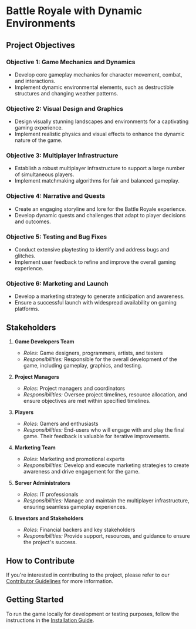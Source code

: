 # Battle Royale with Dynamic Environments

## Project Objectives

### Objective 1: Game Mechanics and Dynamics
- Develop core gameplay mechanics for character movement, combat, and interactions.
- Implement dynamic environmental elements, such as destructible structures and changing weather patterns.

### Objective 2: Visual Design and Graphics
- Design visually stunning landscapes and environments for a captivating gaming experience.
- Implement realistic physics and visual effects to enhance the dynamic nature of the game.

### Objective 3: Multiplayer Infrastructure
- Establish a robust multiplayer infrastructure to support a large number of simultaneous players.
- Implement matchmaking algorithms for fair and balanced gameplay.

### Objective 4: Narrative and Quests
- Create an engaging storyline and lore for the Battle Royale experience.
- Develop dynamic quests and challenges that adapt to player decisions and outcomes.

### Objective 5: Testing and Bug Fixes
- Conduct extensive playtesting to identify and address bugs and glitches.
- Implement user feedback to refine and improve the overall gaming experience.

### Objective 6: Marketing and Launch
- Develop a marketing strategy to generate anticipation and awareness.
- Ensure a successful launch with widespread availability on gaming platforms.

## Stakeholders

1. **Game Developers Team**
   - *Roles:* Game designers, programmers, artists, and testers
   - *Responsibilities:* Responsible for the overall development of the game, including gameplay, graphics, and testing.

2. **Project Managers**
   - *Roles:* Project managers and coordinators
   - *Responsibilities:* Oversee project timelines, resource allocation, and ensure objectives are met within specified timelines.

3. **Players**
   - *Roles:* Gamers and enthusiasts
   - *Responsibilities:* End-users who will engage with and play the final game. Their feedback is valuable for iterative improvements.

4. **Marketing Team**
   - *Roles:* Marketing and promotional experts
   - *Responsibilities:* Develop and execute marketing strategies to create awareness and drive engagement for the game.

5. **Server Administrators**
   - *Roles:* IT professionals
   - *Responsibilities:* Manage and maintain the multiplayer infrastructure, ensuring seamless gameplay experiences.

6. **Investors and Stakeholders**
   - *Roles:* Financial backers and key stakeholders
   - *Responsibilities:* Provide support, resources, and guidance to ensure the project's success.

## How to Contribute

If you're interested in contributing to the project, please refer to our [Contributor Guidelines](link-to-contributor-guidelines) for more information.

## Getting Started

To run the game locally for development or testing purposes, follow the instructions in the [Installation Guide](link-to-installation-guide).

